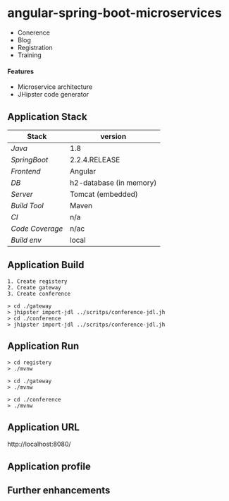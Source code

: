 # angular-spring-boot-microservices

- Conerence 
- Blog
- Registration
- Training

#### Features 
- Microservice architecture  
- JHipster code generator

## 

## Application Stack

Stack  | version |
--- | --- |  
*Java* | 1.8 
*SpringBoot* |  2.2.4.RELEASE
*Frontend* | Angular 
*DB* | h2-database (in memory)
*Server* | Tomcat (embedded)
*Build Tool* | Maven
*CI* | n/a  
*Code Coverage* | n/ac
*Build env* | local

## Application Build 
``` 
1. Create registery 
2. Create gateway
3. Create conference
 
> cd ./gateway 
> jhipster import-jdl ../scritps/conference-jdl.jh
> cd ./conference
> jhipster import-jdl ../scritps/conference-jdl.jh
```
  
## Application Run 
``` 
> cd registery 
> ./mvnw
 
> cd ./gateway 
> ./mvnw

> cd ./conference
> ./mvnw
```
  
  
## Application URL
http://localhost:8080/
 
## Application profile

## Further enhancements 
